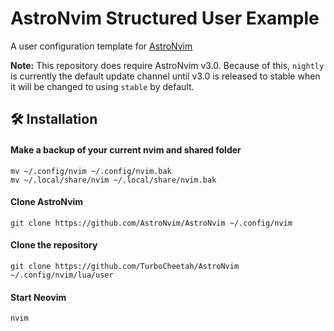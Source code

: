 # AstroNvim Structured User Example

A user configuration template for [AstroNvim](https://github.com/AstroNvim/AstroNvim)

**Note:** This repository does require AstroNvim v3.0. Because of this, `nightly` is currently the default update channel until v3.0 is released to stable when it will be changed to using `stable` by default.

## 🛠️ Installation

#### Make a backup of your current nvim and shared folder

```shell
mv ~/.config/nvim ~/.config/nvim.bak
mv ~/.local/share/nvim ~/.local/share/nvim.bak
```

#### Clone AstroNvim

```shell
git clone https://github.com/AstroNvim/AstroNvim ~/.config/nvim
```

#### Clone the repository

```shell
git clone https://github.com/TurboCheetah/AstroNvim ~/.config/nvim/lua/user
```

#### Start Neovim

```shell
nvim
```
